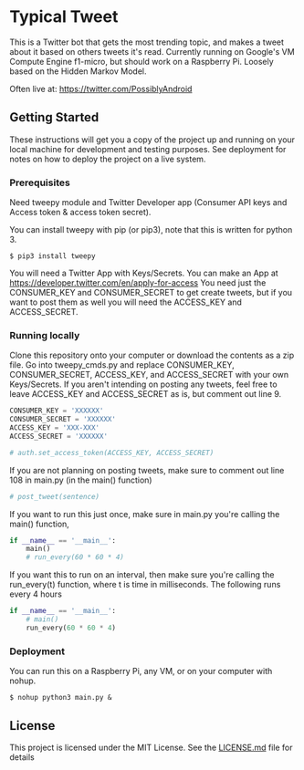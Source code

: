 # Typical Tweet
This is a Twitter bot that gets the most trending topic, and makes a tweet about it based on others tweets it's read. Currently running on Google's VM Compute Engine f1-micro, but should work on a Raspberry Pi. Loosely based on the Hidden Markov Model.

Often live at: https://twitter.com/PossiblyAndroid

## Getting Started
These instructions will get you a copy of the project up and running on your local machine for development and testing purposes. See deployment for notes on how to deploy the project on a live system.

### Prerequisites
Need tweepy module and Twitter Developer app (Consumer API keys and Access token & access token secret).

You can install tweepy with pip (or pip3), note that this is written for python 3.

```
$ pip3 install tweepy
```

You will need a Twitter App with Keys/Secrets. You can make an App at https://developer.twitter.com/en/apply-for-access
You need just the CONSUMER_KEY and CONSUMER_SECRET to get create tweets, but if you want to post them as well you will need the ACCESS_KEY and ACCESS_SECRET.

### Running locally
Clone this repository onto your computer or download the contents as a zip file. Go into tweepy_cmds.py and replace CONSUMER_KEY, CONSUMER_SECRET, ACCESS_KEY, and ACCESS_SECRET with your own Keys/Secrets. If you aren't intending on posting any tweets, feel free to leave ACCESS_KEY and ACCESS_SECRET as is, but comment out line 9.

```python
CONSUMER_KEY = 'XXXXXX'
CONSUMER_SECRET = 'XXXXXX'
ACCESS_KEY = 'XXX-XXX'
ACCESS_SECRET = 'XXXXXX'
```

```python
# auth.set_access_token(ACCESS_KEY, ACCESS_SECRET)
```

If you are not planning on posting tweets, make sure to comment out line 108 in main.py (in the main() function)
```python
# post_tweet(sentence)
```

If you want to run this just once, make sure in main.py you're calling the main() function,
```python
if __name__ == '__main__':
    main()
    # run_every(60 * 60 * 4)
```
If you want this to run on an interval, then make sure you're calling the run_every(t) function, where t is time in milliseconds. The following runs every 4 hours
```python
if __name__ == '__main__':
    # main()
    run_every(60 * 60 * 4)
```

### Deployment
You can run this on a Raspberry Pi, any VM, or on your computer with nohup.
```
$ nohup python3 main.py &
```

## License
This project is licensed under the MIT License. See the [LICENSE.md](LICENSE.md) file for details

